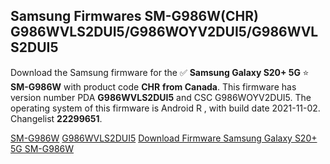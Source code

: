 <h2>Samsung Firmwares SM-G986W(CHR) G986WVLS2DUI5/G986WOYV2DUI5/G986WVLS2DUI5</h2>
Download the Samsung firmware for the ✅ <strong>Samsung Galaxy S20+ 5G </strong> ⭐ <strong>SM-G986W</strong> with product code <strong>CHR</strong> <strong> from Canada</strong>. This firmware has version number PDA <strong>G986WVLS2DUI5</strong> and CSC G986WOYV2DUI5. The operating system of this firmware is Android R , with build date 2021-11-02. Changelist <strong>22299651</strong>.


[SM-G986W](https://samfirm.shop/samsung/model/SM-G986W)
[G986WVLS2DUI5](https://samfirm.shop/samsung/pda/G986WVLS2DUI5)
[Download Firmware Samsung Galaxy S20+ 5G SM-G986W](https://samfirm.shop/samsung/firmware/470727)

